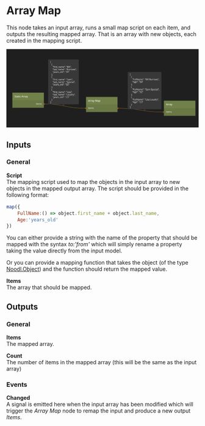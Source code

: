 # Array Map
This node takes an input array, runs a small map script on each item, and outputs the resulting mapped array. That is an array with new objects, each created in the mapping script.

![](array-map.png ':class=img-size-l')

## Inputs

### General

**Script**  
The mapping script used to map the objects in the input array to new objects in the mapped output array. The script should be provided in the following format:


```javascript
map({
	FullName:() => object.first_name + object.last_name,
	Age:'years_old'
})
```

You can either provide a string with the name of the property that should be mapped with the syntax *to:'from'* which will simply rename a property taking the value directly from the input model.

Or you can provide a mapping function that takes the object (of the type [Noodl.Object](/javascript-api/noodl-object.md)) and the function should return the mapped value.

**Items**  
The array that should be mapped.

## Outputs

### General

**Items**  
The mapped array.

**Count**  
The number of items in the mapped array (this will be the same as the input array)

### Events

**Changed**  
A signal is emitted here when the input array has been modified which will trigger the *Array Map* node to remap the input and produce a new output *Items*.

